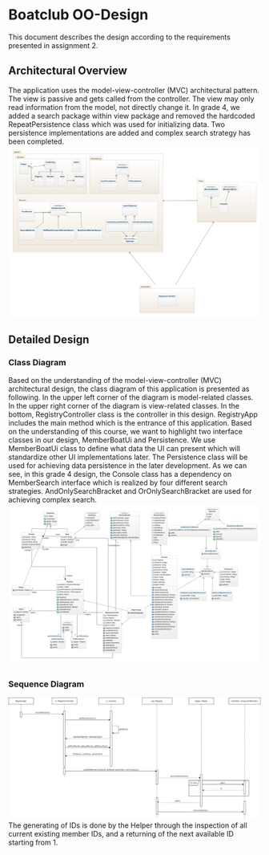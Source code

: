 # Boatclub OO-Design

This document describes the design according to the requirements presented in assignment 2.

## Architectural Overview

The application uses the model-view-controller (MVC) architectural pattern. The view is passive and gets called from the
controller. The view may only read information from the model, not directly change it. In grade 4, we added a search package
within view package and removed the hardcoded RepeatPersistence class which was used for initializing data. Two persistence implementations
are added and complex search strategy has been completed.
![class diagram](img/package_diagram(grade4).png)

## Detailed Design

### Class Diagram
Based on the understanding of the model-view-controller (MVC) architectural design, the class diagram of this application
is presented as following. In the upper left corner of the diagram is model-related classes. In the upper right corner 
of the diagram is view-related classes. In the bottom, RegistryController class is the controller in this design. RegistryApp
includes the main method which is the entrance of this application. Based on the understanding of this course, we want to 
highlight two interface classes in our design, MemberBoatUi and Persistence. We use MemberBoatUi class to define what data the 
UI can present which will standardize other UI implementations later. The Persistence class will be used for achieving data persistence
in the later development. As we can see, in this grade 4 design, the Console class has a dependency on MemberSearch interface 
which is realized by four different search strategies. AndOnlySearchBracket and OrOnlySearchBracket are used for achieving complex
search.
![class diagram](img/class_diagram(grade4).png)

### Sequence Diagram

![class diagram](img/sequence_diagram.png)
The generating of IDs is done by the Helper through the inspection of all current existing member IDs, and a returning
of the next available ID starting from 1.